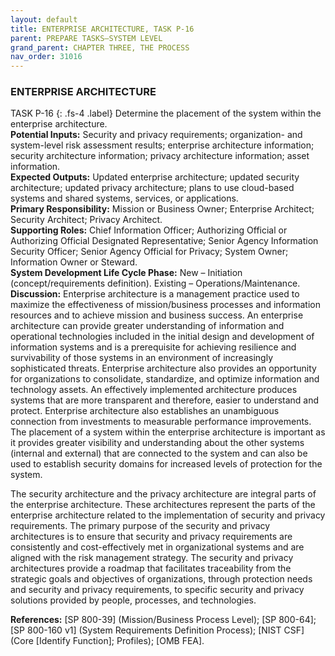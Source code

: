 ```yaml
---
layout: default
title: ENTERPRISE ARCHITECTURE, TASK P-16 
parent: PREPARE TASKS—SYSTEM LEVEL 
grand_parent: CHAPTER THREE, THE PROCESS
nav_order: 31016
---
```


### ENTERPRISE ARCHITECTURE 
TASK P-16 
{: .fs-4 .label}
Determine the placement of the system within the enterprise architecture.  
**Potential Inputs:** Security and privacy requirements; organization- and system-level risk assessment results; enterprise architecture information; security architecture information; privacy architecture information; asset information.  
**Expected Outputs:** Updated enterprise architecture; updated security architecture; updated privacy architecture; plans to use cloud-based systems and shared systems, services, or applications.  
**Primary Responsibility:** Mission or Business Owner; Enterprise Architect; Security Architect; Privacy Architect.  
**Supporting Roles:** Chief Information Officer; Authorizing Official or Authorizing Official Designated Representative; Senior Agency Information Security Officer; Senior Agency Official for Privacy; System Owner; Information Owner or Steward.  
**System Development Life Cycle Phase:** New – Initiation (concept/requirements definition). Existing – Operations/Maintenance.  
**Discussion:** Enterprise architecture is a management practice used to maximize the effectiveness of mission/business processes and information resources and to achieve mission and business success. An enterprise architecture can provide greater understanding of information and operational technologies included in the initial design and development of information systems and is a prerequisite for achieving resilience and survivability of those systems in an environment of increasingly sophisticated threats. Enterprise architecture also provides an opportunity for organizations to consolidate, standardize, and optimize information and technology assets. An effectively implemented architecture produces systems that are more transparent and therefore, easier to understand and protect. Enterprise architecture also establishes an unambiguous connection from investments to measurable performance improvements. The placement of a system within the enterprise architecture is important as it provides greater visibility and understanding about the other systems (internal and external) that are connected to the system and can also be used to establish security domains for increased levels of protection for the system.  

The security architecture and the privacy architecture are integral parts of the enterprise architecture. These architectures represent the parts of the enterprise architecture related to the implementation of security and privacy requirements. The primary purpose of the security and privacy architectures is to ensure that security and privacy requirements are consistently and cost-effectively met in organizational systems and are aligned with the risk management strategy. The security and privacy architectures provide a roadmap that facilitates traceability from the strategic goals and objectives of organizations, through protection needs and security and privacy requirements, to specific security and privacy solutions provided by people, processes, and technologies.  

**References:** [SP 800-39] (Mission/Business Process Level); [SP 800-64]; [SP 800-160 v1] (System Requirements Definition Process); [NIST CSF] (Core [Identify Function]; Profiles); [OMB FEA].  

